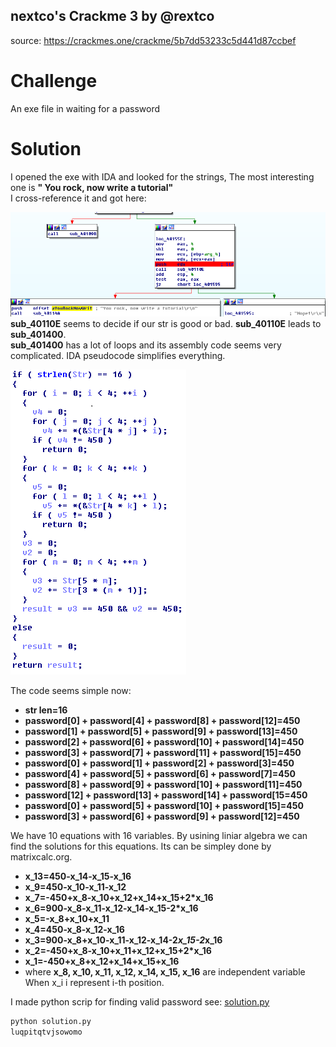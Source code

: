 ## nextco's Crackme 3 by @rextco
source: https://crackmes.one/crackme/5b7dd53233c5d441d87ccbef


# Challenge

An exe file in waiting for a password

# Solution

I opened the exe with IDA and looked for the strings, The most interesting one is __" You rock, now write a tutorial"__\
I cross-reference it and got here:

![](ida.png)
__sub_40110E__ seems to decide if our str is good or bad. __sub_40110E__ leads to __sub_401400__.\
__sub_401400__ has a lot of loops and its assembly code seems very complicated. IDA pseudocode simplifies everything.

![](code.png)

The code seems simple now:
* __str len=16__
* __password[0] + password[4] + password[8] + password[12]=450__
* __password[1] + password[5] + password[9] + password[13]=450__
* __password[2] + password[6] + password[10] + password[14]=450__
* __password[3] + password[7] + password[11] + password[15]=450__
* __password[0] + password[1] + password[2] + password[3]=450__
* __password[4] + password[5] + password[6] + password[7]=450__
* __password[8] + password[9] + password[10] + password[11]=450__
* __password[12] + password[13] + password[14] + password[15=450__
* __password[0] + password[5] + password[10] + password[15]=450__
* __password[3] + password[6] + password[9] + password[12]=450__

We have 10 equations with 16 variables. By usining liniar algebra we can find the solutions for this equations. Its can be simpley done by matrixcalc.org.
* __x_13=450-x_14-x_15-x_16__
* __x_9=450-x_10-x_11-x_12__
* __x_7=-450+x_8-x_10+x_12+x_14+x_15+2*x_16__
* __x_6=900-x_8-x_11-x_12-x_14-x_15-2*x_16__
* __x_5=-x_8+x_10+x_11__
* __x_4=450-x_8-x_12-x_16__
* __x_3=900-x_8+x_10-x_11-x_12-x_14-2*x_15-2*x_16__
* __x_2=-450+x_8-x_10+x_11+x_12+x_15+2*x_16__
* __x_1=-450+x_8+x_12+x_14+x_15+x_16__
* where __x_8, x_10, x_11, x_12, x_14, x_15, x_16__ are independent variable
When x_i i represent i-th position.

I made python scrip for finding valid password see:  [solution.py](solution.py)

```cmd
python solution.py
luqpitqtvjsowomo
```

